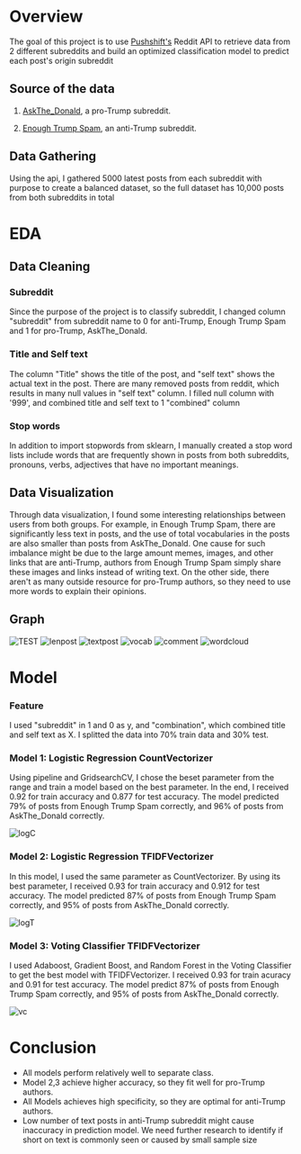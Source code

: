 # Overview

The goal of this project is to use [Pushshift's](https://github.com/pushshift/api) Reddit API to retrieve data from 2 different subreddits and build an optimized classification model to predict each post's origin subreddit

## Source of the data

1. [AskThe_Donald](https://www.reddit.com/r/AskThe_Donald/), a pro-Trump subreddit. 


2. [Enough Trump Spam](https://www.reddit.com/r/EnoughTrumpSpam/), an anti-Trump subreddit. 

## Data Gathering

Using the api, I gathered 5000 latest posts from each subreddit with purpose to create a balanced dataset, so the full dataset has  10,000 posts from both subreddits in total

# EDA

## Data Cleaning

### Subreddit

Since the purpose of the project is to classify subreddit, I changed column "subreddit" from subreddit name to 0 for anti-Trump, Enough Trump Spam and 1 for pro-Trump, AskThe_Donald. 

### Title and Self text

The column "Title" shows the title of the post, and "self text" shows the actual text in the post. There are many removed posts from reddit, which results in many null values in "self text" column. I filled null column with '999', and combined title and self text to 1 "combined" column

### Stop words

In addition to import stopwords from sklearn, I manually created a stop word lists include words that are frequently shown in posts from both subreddits, pronouns, verbs, adjectives that have no important meanings. 

## Data Visualization

Through data visualization, I found some interesting relationships between users from both groups. For example, in Enough Trump Spam, there are significantly less text in posts, and the use of total vocabularies in the posts are also smaller than posts from AskThe_Donald. One cause for such imbalance might be due to the large amount memes, images, and other links that are anti-Trump, authors from Enough Trump Spam simply share these images and links instead of writing text. On the other side, there aren't as many outside resource for pro-Trump authors, so they need to use more words to explain their opinions. 



## Graph

![TEST](../image/wordcount.png)
![lenpost](../image/lenpost.png) 
![textpost](../image/textpost.png) 
![vocab](../image/vocab.png)
![comment](../image/comment.png)
![wordcloud](../image/wordcloud.png)

# Model

### Feature

I used "subreddit" in 1 and 0 as y, and "combination", which combined title and self text as X. I splitted the data into 70% train data and 30% test.

### Model 1: Logistic Regression CountVectorizer

Using pipeline and GridsearchCV, I chose the beset parameter from the range and train a model based on the best parameter. In the end, I received 0.92 for train accuracy and 0.877 for test accuracy. The model predicted 79% of posts from Enough Trump Spam correctly, and 96% of posts from AskThe_Donald correctly.

![logC](../image/logC.png)

### Model 2: Logistic Regression TFIDFVectorizer

In this model, I used the same parameter as CountVectorizer. By using its best parameter, I received 0.93 for train accuracy and 0.912 for test accuracy. The model predicted 87% of posts from Enough Trump Spam correctly, and 95% of posts from AskThe_Donald correctly.

![logT](../image/logT.png)

### Model 3: Voting Classifier TFIDFVectorizer

I used Adaboost, Gradient Boost, and Random Forest in the Voting Classifier to get the best model with TFIDFVectorizer. I received 0.93 for train acuracy and 0.91 for test accuracy. The model predict 87% of posts from Enough Trump Spam correctly, and 95% of posts from AskThe_Donald correctly.

![vc](../image/vc.png)

# Conclusion

- All models perform relatively well to separate class.
- Model 2,3 achieve higher accuracy, so they fit well for pro-Trump authors. 
- All Models achieves high specificity, so they are optimal for anti-Trump authors.
- Low number of  text posts in anti-Trump subreddit might cause inaccuracy in prediction model. We need further research to identify if short on text is commonly seen or caused by small sample size
